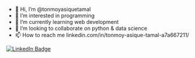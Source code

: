 - 👋 Hi, I’m @tonmoyasiquetamal
- 👀 I’m interested in programming
- 🌱 I’m currently learning web development 
- 💞️ I’m looking to collaborate on python & data science
- 📫 How to reach me linkedin.com/in/tonmoy-asique-tamal-a7a667211/

[![LinkedIn Badge](https://img.shields.io/badge/LinkedIn-Profile-informational?style=flat&logo=linkedin&logoColor=white&color=0D76A8)](https://www.https://www.linkedin.com/in/tonmoy-asique-tamal-a7a667211/)
